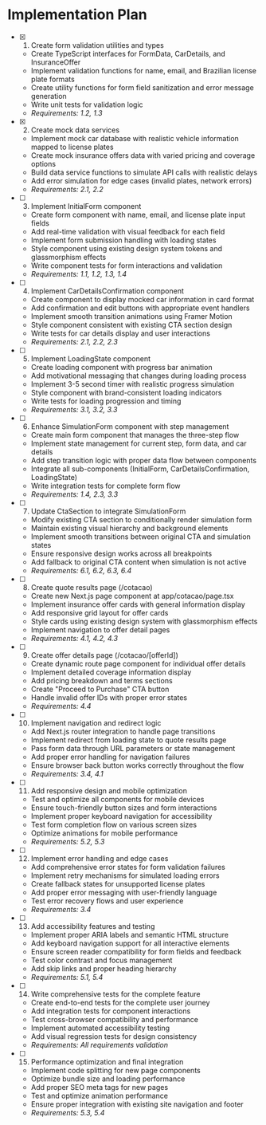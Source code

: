 # Implementation Plan

- [x] 1. Create form validation utilities and types
  - Create TypeScript interfaces for FormData, CarDetails, and InsuranceOffer
  - Implement validation functions for name, email, and Brazilian license plate formats
  - Create utility functions for form field sanitization and error message generation
  - Write unit tests for validation logic
  - _Requirements: 1.2, 1.3_

- [x] 2. Create mock data services
  - Implement mock car database with realistic vehicle information mapped to license plates
  - Create mock insurance offers data with varied pricing and coverage options
  - Build data service functions to simulate API calls with realistic delays
  - Add error simulation for edge cases (invalid plates, network errors)
  - _Requirements: 2.1, 2.2_

- [ ] 3. Implement InitialForm component
  - Create form component with name, email, and license plate input fields
  - Add real-time validation with visual feedback for each field
  - Implement form submission handling with loading states
  - Style component using existing design system tokens and glassmorphism effects
  - Write component tests for form interactions and validation
  - _Requirements: 1.1, 1.2, 1.3, 1.4_

- [ ] 4. Implement CarDetailsConfirmation component
  - Create component to display mocked car information in card format
  - Add confirmation and edit buttons with appropriate event handlers
  - Implement smooth transition animations using Framer Motion
  - Style component consistent with existing CTA section design
  - Write tests for car details display and user interactions
  - _Requirements: 2.1, 2.2, 2.3_

- [ ] 5. Implement LoadingState component
  - Create loading component with progress bar animation
  - Add motivational messaging that changes during loading process
  - Implement 3-5 second timer with realistic progress simulation
  - Style component with brand-consistent loading indicators
  - Write tests for loading progression and timing
  - _Requirements: 3.1, 3.2, 3.3_

- [ ] 6. Enhance SimulationForm component with step management
  - Create main form component that manages the three-step flow
  - Implement state management for current step, form data, and car details
  - Add step transition logic with proper data flow between components
  - Integrate all sub-components (InitialForm, CarDetailsConfirmation, LoadingState)
  - Write integration tests for complete form flow
  - _Requirements: 1.4, 2.3, 3.3_

- [ ] 7. Update CtaSection to integrate SimulationForm
  - Modify existing CTA section to conditionally render simulation form
  - Maintain existing visual hierarchy and background elements
  - Implement smooth transitions between original CTA and simulation states
  - Ensure responsive design works across all breakpoints
  - Add fallback to original CTA content when simulation is not active
  - _Requirements: 6.1, 6.2, 6.3, 6.4_

- [ ] 8. Create quote results page (/cotacao)
  - Create new Next.js page component at app/cotacao/page.tsx
  - Implement insurance offer cards with general information display
  - Add responsive grid layout for offer cards
  - Style cards using existing design system with glassmorphism effects
  - Implement navigation to offer detail pages
  - _Requirements: 4.1, 4.2, 4.3_

- [ ] 9. Create offer details page (/cotacao/[offerId])
  - Create dynamic route page component for individual offer details
  - Implement detailed coverage information display
  - Add pricing breakdown and terms sections
  - Create "Proceed to Purchase" CTA button
  - Handle invalid offer IDs with proper error states
  - _Requirements: 4.4_

- [ ] 10. Implement navigation and redirect logic
  - Add Next.js router integration to handle page transitions
  - Implement redirect from loading state to quote results page
  - Pass form data through URL parameters or state management
  - Add proper error handling for navigation failures
  - Ensure browser back button works correctly throughout the flow
  - _Requirements: 3.4, 4.1_

- [ ] 11. Add responsive design and mobile optimization
  - Test and optimize all components for mobile devices
  - Ensure touch-friendly button sizes and form interactions
  - Implement proper keyboard navigation for accessibility
  - Test form completion flow on various screen sizes
  - Optimize animations for mobile performance
  - _Requirements: 5.2, 5.3_

- [ ] 12. Implement error handling and edge cases
  - Add comprehensive error states for form validation failures
  - Implement retry mechanisms for simulated loading errors
  - Create fallback states for unsupported license plates
  - Add proper error messaging with user-friendly language
  - Test error recovery flows and user experience
  - _Requirements: 3.4_

- [ ] 13. Add accessibility features and testing
  - Implement proper ARIA labels and semantic HTML structure
  - Add keyboard navigation support for all interactive elements
  - Ensure screen reader compatibility for form fields and feedback
  - Test color contrast and focus management
  - Add skip links and proper heading hierarchy
  - _Requirements: 5.1, 5.4_

- [ ] 14. Write comprehensive tests for the complete feature
  - Create end-to-end tests for the complete user journey
  - Add integration tests for component interactions
  - Test cross-browser compatibility and performance
  - Implement automated accessibility testing
  - Add visual regression tests for design consistency
  - _Requirements: All requirements validation_

- [ ] 15. Performance optimization and final integration
  - Implement code splitting for new page components
  - Optimize bundle size and loading performance
  - Add proper SEO meta tags for new pages
  - Test and optimize animation performance
  - Ensure proper integration with existing site navigation and footer
  - _Requirements: 5.3, 5.4_